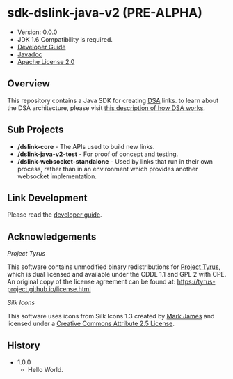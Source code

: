 # sdk-dslink-java-v2 (PRE-ALPHA)

* Version: 0.0.0
* JDK 1.6 Compatibility is required.
* [Developer Guide](https://iot-dsa-v2.github.io/sdk-dslink-java-v2/DeveloperGuide)
* [Javadoc](https://iot-dsa-v2.github.io/sdk-dslink-java-v2/javadoc/)
* [Apache License 2.0](http://www.apache.org/licenses/LICENSE-2.0)


## Overview

This repository contains a Java SDK for creating [DSA](http://iot-dsa.org) links. to learn about 
the DSA architecture, please visit 
[this description of how DSA works](http://iot-dsa.org/get-started/how-dsa-works).

## Sub Projects

  - **/dslink-core** - The APIs used to build new links.
  - **/dslink-java-v2-test** - For proof of concept and testing.
  - **/dslink-websocket-standalone** - Used by links that run in their own process, rather
    than in an environment which provides another websocket implementation.
    
## Link Development

Please read the [developer guide](https://iot-dsa-v2.github.io/sdk-dslink-java-v2/DeveloperGuide).

## Acknowledgements

_Project Tyrus_

This software contains unmodified binary redistributions for 
[Project Tyrus](https://tyrus-project.github.io/), which is dual licensed 
and available under the CDDL 1.1 and GPL 2 with CPE.  An original copy of the license 
agreement can be found at: https://tyrus-project.github.io/license.html

_Silk Icons_

This software uses icons from Silk Icons 1.3 created by 
[Mark James](http://www.famfamfam.com/lab/icons/silk/) and licensed 
under a [Creative Commons Attribute 2.5 License](http://creativecommons.org/licenses/by/2.5/).

## History

* 1.0.0
  - Hello World.
